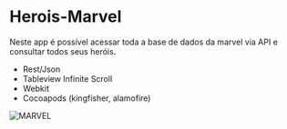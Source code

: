 # Herois-Marvel
Neste app é possível acessar toda a base de dados da marvel via API e consultar todos seus heróis. 
- Rest/Json
- Tableview Infinite Scroll
- Webkit
- Cocoapods (kingfisher, alamofire)


![MARVEL](https://user-images.githubusercontent.com/29108604/57380637-bd2ae100-717f-11e9-964d-87828c38e943.gif)
